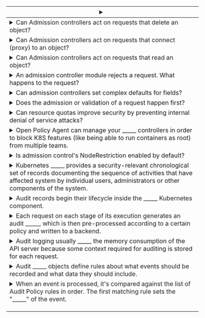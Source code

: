| <details> <summary></summary> Yes <br></details>                                                                                                                                                                                                                                                                                |
|---------------------------------------------------------------------------------------------------------------------------------------------------------------------------------------------------------------------------------------------------------------------------------------------------------------------------------|
| <details> <summary><span style="color: rgb(34, 34, 34);">Can Admission controllers act on requests that delete an object?</span></summary> Yes <br></details>                                                                                                                                                                   |
| <details> <summary><span style="color: rgb(34, 34, 34);">Can Admission controllers act on requests that connect (proxy) to an object?</span></summary> Yes <br></details>                                                                                                                                                       |
| <details> <summary><span style="color: rgb(34, 34, 34);">Can Admission controllers act on requests that read an object?</span></summary> No <br></details>                                                                                                                                                                      |
| <details> <summary>An admission controller module rejects a request. What happens to the request?</summary> It is immediately rejected. <br></details>                                                                                                                                                                          |
| <details> <summary>Can admission controllers set complex defaults for fields?</summary> Yes <br></details>                                                                                                                                                                                                                      |
| <details> <summary>Does the admission or validation of a request happen first?</summary> admission <br></details>                                                                                                                                                                                                               |
| <details> <summary>Can resource quotas improve security by preventing internal denial of service attacks?</summary> Yes <br></details>                                                                                                                                                                                          |
| <details> <summary>Open Policy Agent can manage your _____ controllers in order to block K8S features (like being able to run containers as root) from multiple teams.</summary> admission  <br></details>                                                                                                                      |
| <details> <summary>Is admission control's NodeRestriction enabled by default?</summary> No! <br></details>                                                                                                                                                                                                                      |
| <details> <summary>Kubernetes _____ provides a security-relevant chronological set of records documenting the sequence of activities that have affected system by individual users, administrators or other components of the system.</summary> auditing <br></details>                                                         |
| <details> <summary><span style="color: rgb(34, 34, 34);">Audit records begin their lifecycle inside the _____ Kubernetes</span><span style="color: rgb(34, 34, 34);"> component.</span></summary> <a href="https://kubernetes.io/docs/reference/command-line-tools-reference/kube-apiserver/">kube-apiserver</a> <br></details> |
| <details> <summary><span style="color: rgb(34, 34, 34);">Each request on each stage of its execution generates an audit _____, which is then pre-processed according to a certain policy and written to a backend.</span></summary> <span style="color: rgb(34, 34, 34);">event</span> <br></details>                           |
| <details> <summary>Audit logging usually _____ the memory consumption of the API server because some context required for auditing is stored for each request.</summary> increases  <br></details>                                                                                                                              |
| <details> <summary><span style="color: rgb(34, 34, 34);">Audit _____ objects define rules about what events should be recorded and what data they should include.</span></summary> <span style="color: rgb(34, 34, 34);">policy</span> <br></details>                                                                           |
| <details> <summary><span style="color: rgb(34, 34, 34);">When an event is processed, it's compared against the list of Audit Policy rules in order. The first matching rule sets the "_____" of the event.</span></summary> <span style="color: rgb(34, 34, 34);">audit level</span> <br></details>                             |
|                                                                                                                                                                                                                                                                                                                                 |
|                                                                                                                                                                                                                                                                                                                                 |
|                                                                                                                                                                                                                                                                                                                       |
